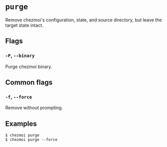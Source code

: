 # `purge`

Remove chezmoi's configuration, state, and source directory, but leave the
target state intact.

## Flags

### `-P`, `--binary`

Purge chezmoi binary.

## Common flags

### `-f`, `--force`

Remove without prompting.

## Examples

```console
$ chezmoi purge
$ chezmoi purge --force
```
